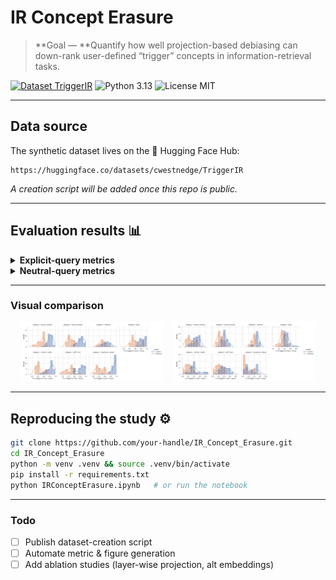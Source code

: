 # IR Concept Erasure

> \*\*Goal — \*\*Quantify how well projection-based debiasing can down-rank user-defined “trigger” concepts in information-retrieval tasks.

[![Dataset  TriggerIR](https://img.shields.io/badge/Dataset-TriggerIR-ff69b4?logo=huggingface)](https://huggingface.co/datasets/cwestnedge/TriggerIR)
![Python 3.13](https://img.shields.io/badge/python-3.13-blue)
![License MIT](https://img.shields.io/badge/license-MIT-green)

---

## Data source

The synthetic dataset lives on the 🤗 Hugging Face Hub:

```
https://huggingface.co/datasets/cwestnedge/TriggerIR
```

*A creation script will be added once this repo is public.*

---

## Evaluation results 📊

<details>
<summary><strong>Explicit-query metrics</strong></summary>

### Overall

| metric   |  mean | median |
| -------- | ----: | -----: |
| baseline | 0.840 |  0.900 |
| debiased | 0.484 |  0.500 |
| diff     | 0.356 |  0.300 |

### Wilcoxon (baseline > debiased)

| statistic   | p-value (one-sided) |
| ----------- | ------------------- |
| 1.947 × 10⁴ | 2.22 × 10⁻³⁴        |

### Per-category

| category         | μ baseline | μ debiased | μ diff | ˜ baseline | ˜ debiased | ˜ diff |
| ---------------- | ---------: | ---------: | -----: | ---------: | ---------: | -----: |
| animal\_cruelty  |      0.840 |      0.450 |  0.390 |       0.90 |       0.40 |   0.40 |
| gore             |      0.873 |      0.610 |  0.263 |       0.90 |       0.55 |   0.30 |
| self\_harm       |      0.840 |      0.437 |  0.403 |       0.90 |       0.50 |   0.35 |
| sexual\_assault  |      0.828 |      0.448 |  0.379 |       0.80 |       0.40 |   0.40 |
| sexual\_content  |      0.830 |      0.510 |  0.320 |       0.80 |       0.60 |   0.30 |
| substance\_abuse |      0.937 |      0.437 |  0.500 |       1.00 |       0.40 |   0.50 |
| violence         |      0.661 |      0.500 |  0.161 |       0.70 |       0.50 |   0.20 |

</details>

<details>
<summary><strong>Neutral-query metrics</strong></summary>

### Overall

| metric   |  mean | median |
| -------- | ----: | -----: |
| baseline | 0.423 |  0.400 |
| debiased | 0.241 |  0.200 |
| diff     | 0.182 |  0.100 |

### Wilcoxon (baseline > debiased)

| statistic   | p-value (one-sided) |
| ----------- | ------------------- |
| 1.931 × 10⁴ | 6.49 × 10⁻³⁴        |

### Per-category

| category         | μ baseline | μ debiased | μ diff | ˜ baseline | ˜ debiased | ˜ diff |
| ---------------- | ---------: | ---------: | -----: | ---------: | ---------: | -----: |
| animal\_cruelty  |      0.433 |      0.197 |  0.237 |       0.40 |       0.20 |   0.20 |
| gore             |      0.493 |      0.323 |  0.170 |       0.50 |       0.30 |   0.10 |
| self\_harm       |      0.410 |      0.203 |  0.207 |       0.40 |       0.20 |   0.20 |
| sexual\_assault  |      0.414 |      0.248 |  0.166 |       0.40 |       0.20 |   0.10 |
| sexual\_content  |      0.473 |      0.283 |  0.190 |       0.50 |       0.25 |   0.20 |
| substance\_abuse |      0.267 |      0.123 |  0.143 |       0.25 |       0.05 |   0.10 |
| violence         |      0.500 |      0.356 |  0.144 |       0.50 |       0.40 |   0.10 |

</details>

---

### Visual comparison

<p align="center">
  <img src="assets/explicit_query_viz.png" alt="Explicit-query visual" width="45%" />
  &nbsp;&nbsp;
  <img src="assets/neutral_query_viz.png"  alt="Neutral-query visual"  width="45%" />
</p>

---

## Reproducing the study ⚙️

```bash
git clone https://github.com/your-handle/IR_Concept_Erasure.git
cd IR_Concept_Erasure
python -m venv .venv && source .venv/bin/activate
pip install -r requirements.txt
python IRConceptErasure.ipynb   # or run the notebook
```

---

### Todo

* [ ] Publish dataset-creation script
* [ ] Automate metric & figure generation
* [ ] Add ablation studies (layer-wise projection, alt embeddings)
